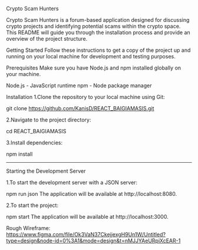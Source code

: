 Crypto Scam Hunters

Crypto Scam Hunters is a forum-based application designed for discussing crypto projects and identifying potential scams within the crypto space. This README will guide you through the installation process and provide an overview of the project structure.

Getting Started
Follow these instructions to get a copy of the project up and running on your local machine for development and testing purposes.

Prerequisites
Make sure you have Node.js and npm installed globally on your machine.

Node.js - JavaScript runtime
npm - Node package manager

Installation
1.Clone the repository to your local machine using Git:

git clone https://github.com/KanisD/REACT_BAIGIAMASIS.git


2.Navigate to the project directory:

cd REACT_BAIGIAMASIS


3.Install dependencies:

npm install

------------------------------------------------------------------------

Starting the Development Server

1.To start the development server with a JSON server:

npm run json
The application will be available at http://localhost:8080.

2.To start the project:

npm start
The application will be available at http://localhost:3000.


Rough Wireframe:
https://www.figma.com/file/Ok3VaN37CkejjexgH9Un1W/Untitled?type=design&node-id=0%3A1&mode=design&t=nMJJYAeURpiXcEAR-1